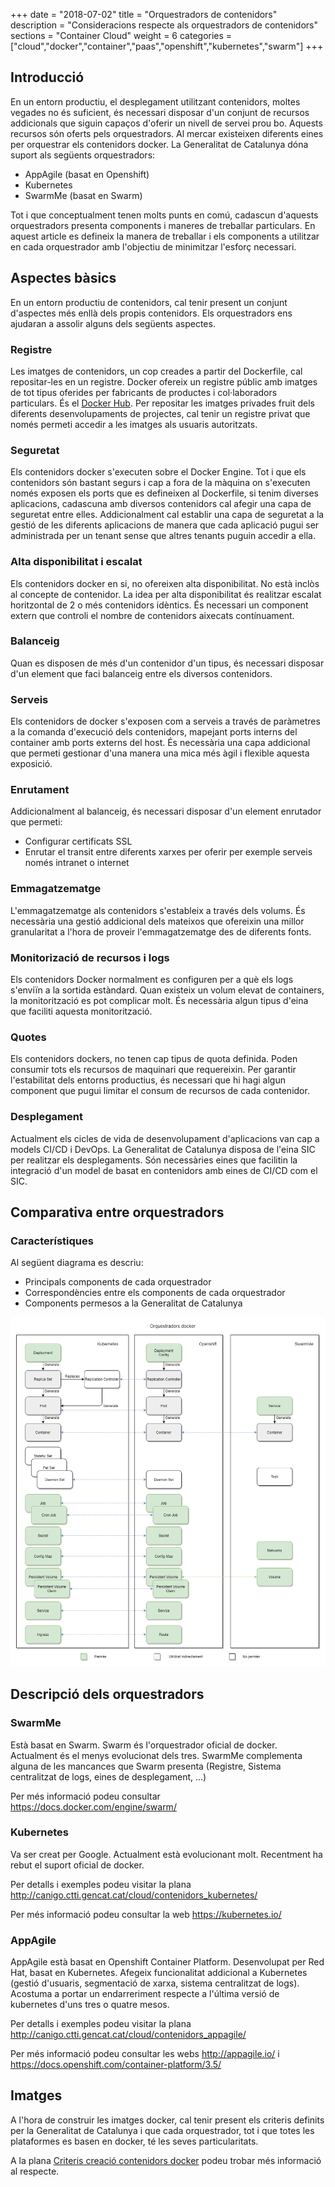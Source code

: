 +++
date          = "2018-07-02"
title         = "Orquestradors de contenidors"
description   = "Consideracions respecte als orquestradors de contenidors"
sections      = "Container Cloud"
weight        = 6
categories    = ["cloud","docker","container","paas","openshift","kubernetes","swarm"]
+++
## Introducció

En un entorn productiu, el desplegament utilitzant contenidors, moltes vegades no és suficient, és necessari disposar d'un conjunt de recursos addicionals que siguin capaços d'oferir un nivell de servei prou bo.
Aquests recursos són oferts pels orquestradors.
Al mercar existeixen diferents eines per orquestrar els contenidors docker.
La Generalitat de Catalunya dóna suport als següents orquestradors:

* AppAgile (basat en Openshift)
* Kubernetes
* SwarmMe (basat en Swarm)

Tot i que conceptualment tenen molts punts en comú, cadascun d'aquests orquestradors presenta components i maneres de treballar particulars.
En aquest article es defineix la manera de treballar i els components a utilitzar en cada orquestrador amb l'objectiu de minimitzar l'esforç necessari.

## Aspectes bàsics
En un entorn productiu de contenidors, cal tenir present un conjunt d'aspectes més enllà dels propis contenidors.
Els orquestradors ens ajudaran a assolir alguns dels següents aspectes.

### Registre
Les imatges de contenidors, un cop creades a partir del Dockerfile, cal repositar-les en un registre.
Docker ofereix un registre públic amb imatges de tot tipus oferides per fabricants de productes i col·laboradors particulars. És el [Docker Hub](https://hub.docker.com/).
Per repositar les imatges privades fruit dels diferents desenvolupaments de projectes, cal tenir un registre privat que només permeti accedir a les imatges als usuaris autoritzats.

### Seguretat
Els contenidors docker s'executen sobre el Docker Engine. Tot i que els contenidors són bastant segurs i cap a fora de la màquina on s'executen només exposen els ports que es defineixen al Dockerfile, si tenim diverses aplicacions, cadascuna amb diversos contenidors cal afegir una capa de seguretat entre elles.
Addicionalment cal establir una capa de seguretat a la gestió de les diferents aplicacions de manera que cada aplicació pugui ser administrada per un tenant sense que altres tenants puguin accedir a ella. 

### Alta disponibilitat i escalat
Els contenidors docker en si, no ofereixen alta disponibilitat. No està inclòs al concepte de contenidor. La idea per alta disponibilitat és realitzar escalat horitzontal de 2 o més contenidors idèntics.
És necessari un component extern que controli el nombre de contenidors aixecats contínuament.

### Balanceig
Quan es disposen de més d'un contenidor d'un tipus, és necessari disposar d'un element que faci balanceig entre els diversos contenidors.

### Serveis
Els contenidors de docker s'exposen com a serveis a través de paràmetres a la comanda d'execució dels contenidors, mapejant ports interns del container amb ports externs del host. És necessària una capa addicional que permeti gestionar d'una manera una mica més àgil i flexible aquesta exposició.  

### Enrutament
Addicionalment al balanceig, és necessari disposar d'un element enrutador que permeti:

* Configurar certificats SSL
* Enrutar el transit entre diferents xarxes per oferir per exemple serveis només intranet o internet

### Emmagatzematge
L'emmagatzematge als contenidors s'estableix a través dels volums. És necessària una gestió addicional dels mateixos que ofereixin una millor granularitat a l'hora de proveir l'emmagatzematge des de diferents fonts.

### Monitorizació de recursos i logs
Els contenidors Docker normalment es configuren per a què els logs s'enviïn a la sortida estàndard. Quan existeix un volum elevat de containers, la monitorització es pot complicar molt. És necessària algun tipus d'eina que faciliti aquesta monitorització.

### Quotes
Els contenidors dockers, no tenen cap tipus de quota definida. Poden consumir tots els recursos de maquinari que requereixin. Per garantir l'estabilitat dels entorns productius, és necessari que hi hagi algun component que pugui limitar el consum de recursos de cada contenidor.

### Desplegament
Actualment els cicles de vida de desenvolupament d'aplicacions van cap a models CI/CD i DevOps.
La Generalitat de Catalunya disposa de l'eina SIC per realitzar els desplegaments.
Són necessàries eines que facilitin la integració d'un model de basat en contenidors amb eines de CI/CD com el SIC. 

## Comparativa entre orquestradors

### Característiques

Al següent diagrama es descriu:

* Principals components de cada orquestrador
* Correspondències entre els components de cada orquestrador
* Components permesos a la Generalitat de Catalunya  

![comparativa entre Orquestradors docker](/related/cloud/comparativaOrquestradors.png)

## Descripció dels orquestradors
### SwarmMe
Està basat en Swarm.
Swarm és l'orquestrador oficial de docker. Actualment és el menys evolucionat dels tres.
SwarmMe complementa alguna de les mancances que Swarm presenta (Registre, Sistema centralitzat de logs, eines de desplegament, ...)

Per més informació podeu consultar https://docs.docker.com/engine/swarm/

### Kubernetes
Va ser creat per Google.
Actualment està evolucionant molt.
Recentment ha rebut el suport oficial de docker.

Per detalls i exemples podeu visitar la plana http://canigo.ctti.gencat.cat/cloud/contenidors_kubernetes/

Per més informació podeu consultar la web https://kubernetes.io/

### AppAgile
AppAgile està basat en Openshift Container Platform.
Desenvolupat per Red Hat, basat en Kubernetes.
Afegeix funcionalitat addicional a Kubernetes (gestió d'usuaris, segmentació de xarxa, sistema centralitzat de logs).
Acostuma a portar un endarreriment respecte a l'última versió de kubernetes d'uns tres o quatre mesos.

Per detalls i exemples podeu visitar la plana http://canigo.ctti.gencat.cat/cloud/contenidors_appagile/

Per més informació podeu consultar les webs http://appagile.io/ i https://docs.openshift.com/container-platform/3.5/

## Imatges
A l'hora de construir les imatges docker, cal tenir present els criteris definits per la Generalitat de Catalunya i que cada orquestrador, tot i que totes les plataformes es basen en docker, té les seves particularitats.

A la plana [Criteris creació contenidors docker](http://canigo.ctti.gencat.cat/cloud/dockerImages/) podeu trobar més informació al respecte. 


